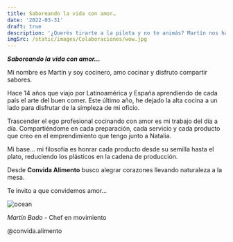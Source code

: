 ```yaml
---
title: Saboreando la vida con amor…
date: '2022-03-31'
draft: true
description: '¿Querés tirarte a la pileta y no te animás? Martín nos habla de cómo pasó de ser chef Michelin a "Convidar Alimentos"'
imgSrc: /static/images/Colaboraciones/wow.jpg
---
```






***Saboreando la vida con amor…***

Mi nombre es Martín y soy cocinero, amo cocinar y disfruto compartir sabores.

Hace 14 años que viajo por Latinoamérica y España aprendiendo de cada país el arte del buen comer. Este último año, he dejado la alta cocina a un lado para disfrutar de la simpleza de mi oficio. 

Trascender el ego profesional cocinando con amor es mi trabajo del día a día. Compartiéndome en cada preparación, cada servicio y cada producto que creo en el emprendimiento que tengo junto a Natalia.

Mi base… mi filosofía es honrar cada producto desde su semilla hasta el plato, reduciendo los plásticos en la cadena de producción.

Desde **Convida Alimento** busco alegrar corazones llevando naturaleza a la mesa.

Te invito a que convidemos amor...

<Image alt="ocean" src="/static/images/Colaboraciones/mate.jpg" width={310} height={300} />

*Martín Bado* - Chef en movimiento

@convida.alimento